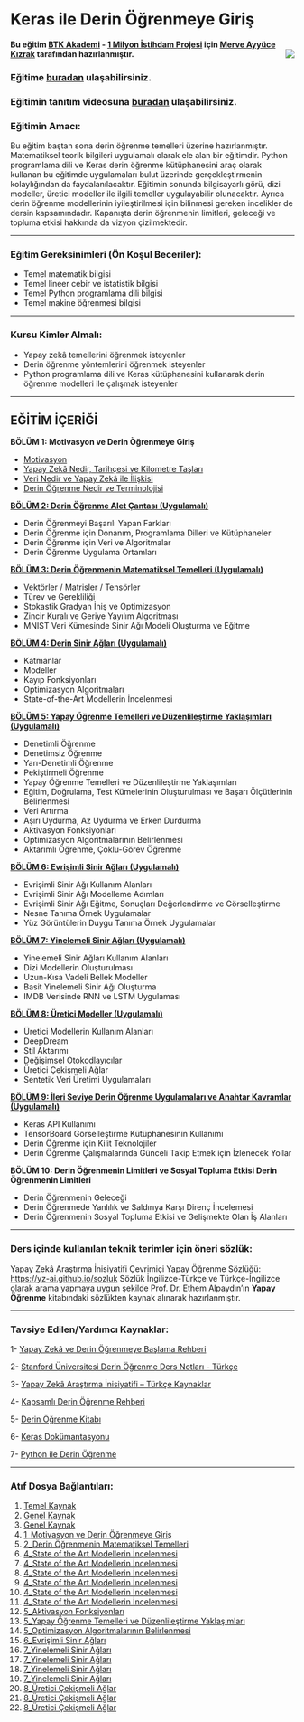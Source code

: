 # Keras ile Derin Öğrenmeye Giriş


**Bu eğitim [BTK Akademi](https://www.btkakademi.gov.tr/portal/cms/hakkimizda) - [1 Milyon İstihdam Projesi](https://1milyonistihdam.hmb.gov.tr/) için [Merve Ayyüce Kızrak](http://www.ayyucekizrak.com/) tarafından hazırlanmıştır.** 
<img align="right" src="https://assets-btkakademi-gov-tr.akamaized.net/api/template/51/client/assets/img/logo.png">

###  Eğitime [buradan](https://www.btkakademi.gov.tr/portal/course/keras-ile-derin-ogrenmeye-giris-10599#!/about) ulaşabilirsiniz.

###  Eğitimin tanıtım videosuna [buradan](https://www.btkakademi.gov.tr/portal/course/deliver/keras-ile-derin-ogrenmeye-giris-10599#!/play) ulaşabilirsiniz.

### Eğitimin Amacı:

Bu eğitim baştan sona derin öğrenme temelleri üzerine hazırlanmıştır. Matematiksel teorik bilgileri uygulamalı olarak ele alan bir eğitimdir. Python programlama dili ve Keras derin öğrenme kütüphanesini araç olarak kullanan bu eğitimde uygulamaları bulut üzerinde gerçekleştirmenin kolaylığından da faydalanılacaktır. Eğitimin sonunda bilgisayarlı görü, dizi modeller, üretici modeller ile ilgili temeller uygulayabilir olunacaktır. Ayrıca derin öğrenme modellerinin iyileştirilmesi için bilinmesi gereken incelikler de dersin kapsamındadır. Kapanışta derin öğrenmenin limitleri, geleceği ve topluma etkisi hakkında da vizyon çizilmektedir. 

---

### Eğitim Gereksinimleri (Ön Koşul Beceriler):

- Temel matematik bilgisi
- Temel lineer cebir ve istatistik bilgisi
- Temel Python programlama dili bilgisi
- Temel makine öğrenmesi bilgisi

---

### Kursu Kimler Almalı:

- Yapay zekâ temellerini öğrenmek isteyenler
- Derin öğrenme yöntemlerini öğrenmek isteyenler
- Python programlama dili ve Keras kütüphanesini kullanarak derin öğrenme modelleri ile çalışmak isteyenler

---

## EĞİTİM İÇERİĞİ

**BÖLÜM 1: Motivasyon ve Derin Öğrenmeye Giriş** 

- [Motivasyon](https://www.btkakademi.gov.tr/portal/course/deliver/keras-ile-derin-ogrenmeye-giris-10599?selectCourseId=10964#!/play)
- [Yapay Zekâ Nedir, Tarihçesi ve Kilometre Taşları](https://www.btkakademi.gov.tr/portal/course/deliver/keras-ile-derin-ogrenmeye-giris-10599?selectCourseId=10964#!/play)
- [Veri Nedir ve Yapay Zekâ ile İlişkisi](https://www.btkakademi.gov.tr/portal/course/deliver/keras-ile-derin-ogrenmeye-giris-10599?selectCourseId=10964#!/play)
- [Derin Öğrenme Nedir ve Terminolojisi](https://www.btkakademi.gov.tr/portal/course/deliver/keras-ile-derin-ogrenmeye-giris-10599?selectCourseId=10964#!/play)

**[BÖLÜM 2: Derin Öğrenme Alet Çantası (Uygulamalı)](https://github.com/ayyucekizrak/Keras_ile_Derin_Ogrenmeye_Giris/tree/master/B%C3%B6l%C3%BCm2)** 
- Derin Öğrenmeyi Başarılı Yapan Farkları
- Derin Öğrenme için Donanım, Programlama Dilleri ve Kütüphaneler
- Derin Öğrenme için Veri ve Algoritmalar
- Derin Öğrenme Uygulama Ortamları

**[BÖLÜM 3: Derin Öğrenmenin Matematiksel Temelleri (Uygulamalı)](https://github.com/ayyucekizrak/Keras_ile_Derin_Ogrenmeye_Giris/tree/master/B%C3%B6l%C3%BCm3)** 
- Vektörler / Matrisler / Tensörler
- Türev ve Gerekliliği
- Stokastik Gradyan İniş ve Optimizasyon
- Zincir Kuralı ve Geriye Yayılım Algoritması
- MNIST Veri Kümesinde Sinir Ağı Modeli Oluşturma ve Eğitme 

**[BÖLÜM 4: Derin Sinir Ağları (Uygulamalı)](https://github.com/ayyucekizrak/Keras_ile_Derin_Ogrenmeye_Giris/tree/master/B%C3%B6l%C3%BCm4)** 
- Katmanlar
- Modeller
- Kayıp Fonksiyonları
- Optimizasyon Algoritmaları
- State-of-the-Art Modellerin İncelenmesi

**[BÖLÜM 5: Yapay Öğrenme Temelleri ve Düzenlileştirme Yaklaşımları (Uygulamalı)](https://github.com/ayyucekizrak/Keras_ile_Derin_Ogrenmeye_Giris/tree/master/B%C3%B6l%C3%BCm5)**
- Denetimli Öğrenme
- Denetimsiz Öğrenme
- Yarı-Denetimli Öğrenme
- Pekiştirmeli Öğrenme
- Yapay Öğrenme Temelleri ve Düzenlileştirme Yaklaşımları
- Eğitim, Doğrulama, Test Kümelerinin Oluşturulması ve Başarı Ölçütlerinin Belirlenmesi
- Veri Artırma
- Aşırı Uydurma, Az Uydurma ve Erken Durdurma
- Aktivasyon Fonksiyonları
- Optimizasyon Algoritmalarının Belirlenmesi
- Aktarımlı Öğrenme, Çoklu-Görev Öğrenme 

**[BÖLÜM 6: Evrişimli Sinir Ağları (Uygulamalı)](https://github.com/ayyucekizrak/Keras_ile_Derin_Ogrenmeye_Giris/tree/master/B%C3%B6l%C3%BCm6)**
- Evrişimli Sinir Ağı Kullanım Alanları
- Evrişimli Sinir Ağı Modelleme Adımları
- Evrişimli Sinir Ağı Eğitme, Sonuçları Değerlendirme ve Görselleştirme
- Nesne Tanıma Örnek Uygulamalar
- Yüz Görüntülerin Duygu Tanıma Örnek Uygulamalar

**[BÖLÜM 7: Yinelemeli Sinir Ağları (Uygulamalı)](https://github.com/ayyucekizrak/Keras_ile_Derin_Ogrenmeye_Giris/tree/master/B%C3%B6l%C3%BCm7)**
- Yinelemeli Sinir Ağları Kullanım Alanları
- Dizi Modellerin Oluşturulması
- Uzun-Kısa Vadeli Bellek Modeller 
- Basit Yinelemeli Sinir Ağı Oluşturma
- IMDB Verisinde RNN ve LSTM Uygulaması

**[BÖLÜM 8: Üretici Modeller (Uygulamalı)](https://github.com/ayyucekizrak/Keras_ile_Derin_Ogrenmeye_Giris/tree/master/B%C3%B6l%C3%BCm8)**
- Üretici Modellerin Kullanım Alanları
- DeepDream 
- Stil Aktarımı
- Değişimsel Otokodlayıcılar
- Üretici Çekişmeli Ağlar
- Sentetik Veri Üretimi Uygulamaları

**[BÖLÜM 9: İleri Seviye Derin Öğrenme Uygulamaları ve Anahtar Kavramlar (Uygulamalı)](https://github.com/ayyucekizrak/Keras_ile_Derin_Ogrenmeye_Giris/tree/master/B%C3%B6l%C3%BCm9)**
- Keras API Kullanımı
- TensorBoard Görselleştirme Kütüphanesinin Kullanımı
- Derin Öğrenme için Kilit Teknolojiler
- Derin Öğrenme Çalışmalarında Günceli Takip Etmek için İzlenecek Yollar

**BÖLÜM 10: Derin Öğrenmenin Limitleri ve Sosyal Topluma Etkisi	Derin Öğrenmenin Limitleri**

- Derin Öğrenmenin Geleceği
- Derin Öğrenmede Yanlılık ve Saldırıya Karşı Direnç İncelemesi
- Derin Öğrenmenin Sosyal Topluma Etkisi ve Gelişmekte Olan İş Alanları

---

### Ders içinde kullanılan teknik terimler için öneri sözlük:

Yapay Zekâ Araştırma İnisiyatifi Çevrimiçi Yapay Öğrenme Sözlüğü: https://yz-ai.github.io/sozluk
Sözlük İngilizce-Türkçe ve Türkçe-İngilizce olarak arama yapmaya uygun şekilde Prof. Dr. Ethem Alpaydın’ın **Yapay Öğrenme** kitabındaki sözlükten kaynak alınarak hazırlanmıştır. 

---

### Tavsiye Edilen/Yardımcı Kaynaklar:

1-	[Yapay Zekâ ve Derin Öğrenmeye Başlama Rehberi](https://medium.com/@ayyucekizrak/yapay-zekaya-ba%C5%9Flama-rehberi-91e79d3de8e1)

2-	[Stanford Üniversitesi Derin Öğrenme Ders Notları - Türkçe](https://stanford.edu/~shervine/l/tr/teaching/)

3-	[Yapay Zekâ Araştırma İnisiyatifi – Türkçe Kaynaklar](https://yz-ai.github.io/)

4-	[Kapsamlı Derin Öğrenme Rehberi](https://github.com/ayyucekizrak/Kapsamli_Derin_Ogrenme_Rehberi  )

5-	[Derin Öğrenme Kitabı](http://www.deeplearningbook.org/)

6-	[Keras Dokümantasyonu](https://keras.io/)

7-	[Python ile Derin Öğrenme](http://buzdagiyayinevi.com/python-ile-derin-ogrenme/ )


---

### Atıf Dosya Bağlantıları:

1.	[Temel Kaynak](http://buzdagiyayinevi.com/python-ile-derin-ogrenme/ )
2.	[Genel Kaynak](http://www.deeplearningbook.org/ )
3.	[Genel Kaynak](https://www.coursera.org/deeplearning-ai )
4.	[1_Motivasyon ve Derin Öğrenmeye Giriş](https://medium.com/deep-learning-turkiye/derin-ogrenme-uygulamalarinda-en-sik-kullanilan-hiper-parametreler-ece8e9125c4 )
5.	[2_Derin Öğrenmenin Matematiksel Temelleri](https://ruder.io/optimizing-gradient-descent/)
6.	[4_State of the Art Modellerin İncelenmesi](http://yann.lecun.com/exdb/lenet/ )
7.	[4_State of the Art Modellerin İncelenmesi](https://papers.nips.cc/paper/4824-imagenet-classification-with-deep-convolutional-neural-networks.pdf)
8.	[4_State of the Art Modellerin İncelenmesi](https://arxiv.org/pdf/1409.1556.pdf )
9.	[4_State of the Art Modellerin İncelenmesi](https://arxiv.org/abs/1512.03385)
10.	[4_State of the Art Modellerin İncelenmesi](https://arxiv.org/abs/1312.4400)
11.	[4_State of the Art Modellerin İncelenmesi](https://arxiv.org/abs/1409.4842)
12.	[5_Aktivasyon Fonksiyonları](https://medium.com/@ayyucekizrak/derin-%C3%B6%C4%9Frenme-i%C3%A7in-aktivasyon-fonksiyonlar%C4%B1n%C4%B1n-kar%C5%9F%C4%B1la%C5%9Ft%C4%B1r%C4%B1lmas%C4%B1-cee17fd1d9cd)
13.	[5_Yapay Öğrenme Temelleri ve Düzenlileştirme Yaklaşımları](https://www.slideshare.net/albertspijkers/martin-gorner-tensorflow-and-deep-learning-without-a-phd)
14.	[5_Optimizasyon Algoritmalarının Belirlenmesi](https://www.benfrederickson.com/numerical-optimization/ )
15.	[6_Evrişimli Sinir Ağları](http://cs231n.stanford.edu/)
16.	[7_Yinelemeli Sinir Ağları](https://arxiv.org/abs/1412.3555 )
17.	[7_Yinelemeli Sinir Ağları](https://arxiv.org/abs/1409.1259 )
18.	[7_Yinelemeli Sinir Ağları](https://www.bioinf.jku.at/publications/older/2604.pdf )
19.	[7_Yinelemeli Sinir Ağları](http://karpathy.github.io/2015/05/21/rnn-effectiveness/)
20.	[8_Üretici Çekişmeli Ağlar](https://arxiv.org/abs/1406.2661 )
21.	[8_Üretici Çekişmeli Ağlar](https://arxiv.org/abs/1511.06434 )
22.	[8_Üretici Çekişmeli Ağlar](https://poloclub.github.io/ganlab/ )







